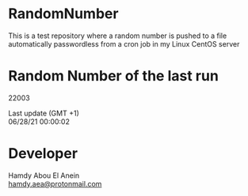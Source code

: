 # RandomNumber    
This is a test repository where a random number is pushed to a file automatically passwordless from a cron job in my Linux CentOS server    
# Random Number of the last run   
22003
      
Last update (GMT +1)    
06/28/21 00:00:02
# Developer    
Hamdy Abou El Anein   
hamdy.aea@protonmail.com
